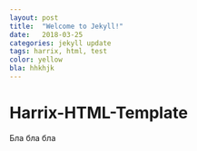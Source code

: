 ```yaml
---
layout: post
title:  "Welcome to Jekyll!"
date:   2018-03-25
categories: jekyll update
tags: harrix, html, test
color: yellow
bla: hhkhjk 
---
```


# Harrix-HTML-Template

Бла бла бла